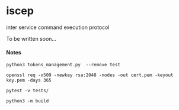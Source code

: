 # iscep
inter service command execution protocol

To be written soon...


#### Notes

```
python3 tokens_management.py  --remove test
```

```
openssl req -x509 -newkey rsa:2048 -nodes -out cert.pem -keyout key.pem -days 365
```

```
pytest -v tests/
```

```
python3 -m build
```
